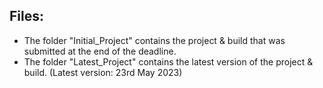 <div>
  <h2>Files:</h2>
  <ul>
    <li>The folder "Initial_Project" contains the project & build that was submitted at the end of the deadline.
    <li>The folder "Latest_Project" contains the latest version of the project & build. (Latest version: 23rd May 2023)
  </ul>
</div>
